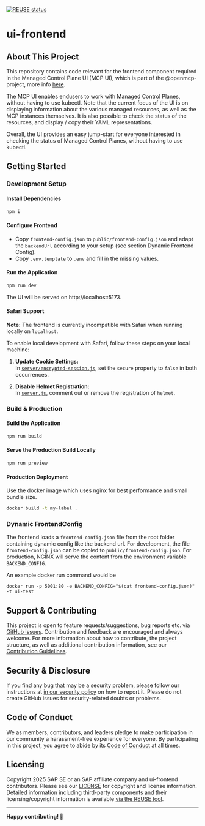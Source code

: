 [![REUSE status](https://api.reuse.software/badge/github.com/openmcp-project/ui-frontend)](https://api.reuse.software/info/github.com/openmcp-project/ui-frontend)

# ui-frontend

## About This Project

This repository contains code relevant for the frontend component required in the Managed Control Plane UI (MCP UI), which is part of the @openmcp-project, more info [here](https://github.com/openmcp-project).

The MCP UI enables endusers to work with Managed Control Planes, without having to use kubectl. Note that the current focus of the UI is on displaying information about the various managed resources, as well as the MCP instances themselves. It is also possible to check the status of the resources, and display / copy their YAML representations.

Overall, the UI provides an easy jump-start for everyone interested in checking the status of Managed Control Planes, without having to use kubectl.

## Getting Started

### Development Setup

#### Install Dependencies

```bash
npm i
```

#### Configure Frontend

- Copy `frontend-config.json` to `public/frontend-config.json` and adapt the `backendUrl` according to your setup (see section Dynamic Frontend Config).
- Copy `.env.template` to `.env` and fill in the missing values.

#### Run the Application

```bash
npm run dev
```

The UI will be served on http://localhost:5173.


#### Safari Support

**Note:** The frontend is currently incompatible with Safari when running locally on `localhost`.

To enable local development with Safari, follow these steps on your local machine:

1. **Update Cookie Settings:**  
   In [`server/encrypted-session.js`](server/encrypted-session.ts), set the `secure` property to `false` in both occurrences.

2. **Disable Helmet Registration:**  
   In [`server.js`](server.ts), comment out or remove the registration of `helmet`.


### Build & Production

#### Build the Application

```bash
npm run build
```

#### Serve the Production Build Locally

```bash
npm run preview
```

#### Production Deployment

Use the docker image which uses nginx for best performance and small bundle size.

```bash
docker build -t my-label .
```

### Dynamic FrontendConfig

The frontend loads a `frontend-config.json` file from the root folder containing dynamic config like the backend url. For development, the file `frontend-config.json` can be copied to `public/frontend-config.json`. For production, NGINX will serve the content from the environment variable `BACKEND_CONFIG`.

An example docker run command would be 
```
docker run -p 5001:80 -e BACKEND_CONFIG="$(cat frontend-config.json)"  -t ui-test
```

## Support & Contributing

This project is open to feature requests/suggestions, bug reports etc. via [GitHub issues](https://github.com/openmcp-project/ui-frontend/issues). Contribution and feedback are encouraged and always welcome. For more information about how to contribute, the project structure, as well as additional contribution information, see our [Contribution Guidelines](CONTRIBUTING.md).

## Security & Disclosure
If you find any bug that may be a security problem, please follow our instructions at [in our security policy](https://github.com/openmcp-project/ui-frontend/security/policy) on how to report it. Please do not create GitHub issues for security-related doubts or problems.

## Code of Conduct

We as members, contributors, and leaders pledge to make participation in our community a harassment-free experience for everyone. By participating in this project, you agree to abide by its [Code of Conduct](https://github.com/SAP/.github/blob/main/CODE_OF_CONDUCT.md) at all times.

## Licensing

Copyright 2025 SAP SE or an SAP affiliate company and ui-frontend contributors. Please see our [LICENSE](LICENSE) for copyright and license information. Detailed information including third-party components and their licensing/copyright information is available [via the REUSE tool](https://api.reuse.software/info/github.com/openmcp-project/ui-frontend).

---

**Happy contributing! 🚀**
